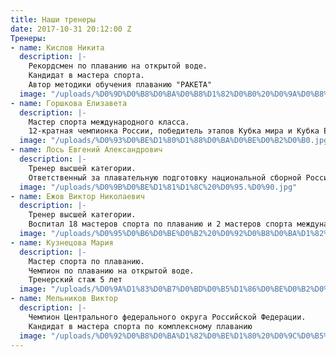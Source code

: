 ```yaml
---
title: Наши тренеры
date: 2017-10-31 20:12:00 Z
Тренеры:
- name: Кислов Никита
  description: |-
    Рекордсмен по плаванию на открытой воде.
    Кандидат в мастера спорта.
    Автор методики обучения плаванию "РАКЕТА"
  image: "/uploads/%D0%9D%D0%B8%D0%BA%D0%B8%D1%82%D0%B0%20%D0%9A%D0%B8%D1%81%D0%BB%D0%BE%D0%B2.jpg"
- name: Горшкова Елизавета
  description: |-
    Мастер спорта международного класса.
    12-кратная чемпионка России, победитель этапов Кубка мира и Кубка Европы
  image: "/uploads/%D0%93%D0%BE%D1%80%D1%88%D0%BA%D0%BE%D0%B2%D0%B0.jpg"
- name: Лось Евгений Александрович
  description: |-
    Тренер высшей категории.
    Ответственный за плавательную подготовку национальной сборной России по водному поло
  image: "/uploads/%D0%9B%D0%BE%D1%81%D1%8C%20%D0%95.%D0%90.jpg"
- name: Ежов Виктор Николаевич
  description: |-
    Тренер высшей категории.
    Воспитал 18 мастеров спорта по плаванию и 2 мастеров спорта международного класса
  image: "/uploads/%D0%95%D0%B6%D0%BE%D0%B2%20%D0%92%D0%B8%D0%BA%D1%82%D0%BE%D1%80%20%D0%9D%D0%B8%D0%BA%D0%BE%D0%BB%D0%B0%D0%B5%D0%B2%D0%B8%D1%87.jpg"
- name: Кузнецова Мария
  description: |-
    Мастер спорта по плаванию.
    Чемпион по плаванию на открытой воде.
    Тренерский стаж 5 лет
  image: "/uploads/%D0%9A%D1%83%D0%B7%D0%BD%D0%B5%D1%86%D0%BE%D0%B2%D0%B0%20%D0%9C.jpg"
- name: Мельников Виктор
  description: |-
    Чемпион Центрального федерального округа Российской Федерации.
    Кандидат в мастера спорта по комплексному плаванию
  image: "/uploads/%D0%92%D0%B8%D0%BA%D1%82%D0%BE%D1%80%20%D0%9C%D0%B5%D0%BB%D1%8C%D0%BD%D0%B8%D0%BA%D0%BE%D0%B2.jpg"
---
```


